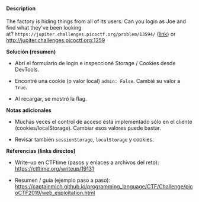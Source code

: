 #### Description

The factory is hiding things from all of its users. Can you login as Joe and find what they've been looking at? `https://jupiter.challenges.picoctf.org/problem/13594/` ([link](https://jupiter.challenges.picoctf.org/problem/13594/)) or http://jupiter.challenges.picoctf.org:1359

**Solución (resumen)**

- Abrí el formulario de login e inspeccioné Storage / Cookies desde DevTools.
    
- Encontré una cookie (o valor local) `admin: False`. Cambié su valor a `True`.
    
- Al recargar, se mostró la flag.
    

**Notas adicionales**

- Muchas veces el control de acceso está implementado sólo en el cliente (cookies/localStorage). Cambiar esos valores puede bastar.
    
- Revisar también `sessionStorage`, `localStorage` y cookies.
    

**Referencias (links directos)**

- Write-up en CTFtime (pasos y enlaces a archivos del reto): https://ctftime.org/writeup/19131
    
- Resumen / guía (ejemplo paso a paso): https://captainmich.github.io/programming_language/CTF/Challenge/picoCTF2019/web_exploitation.html